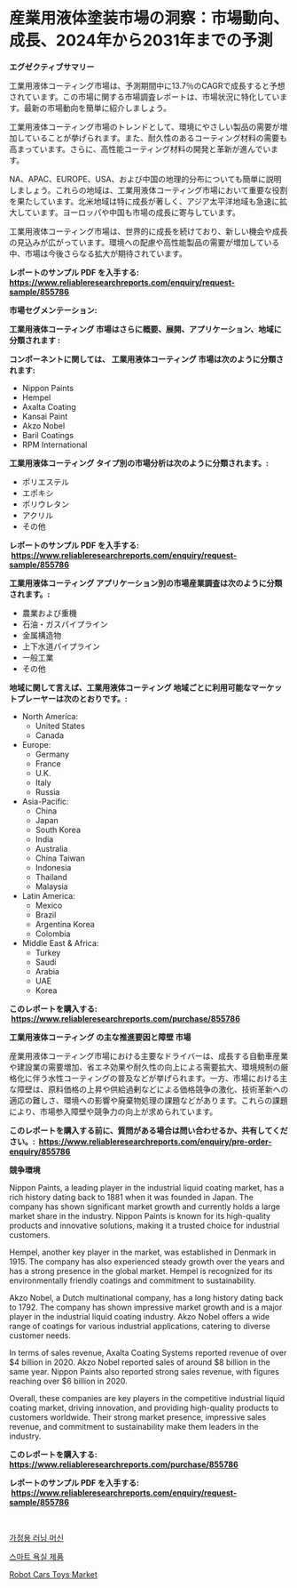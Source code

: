 <p><h1>産業用液体塗装市場の洞察：市場動向、成長、2024年から2031年までの予測</h1></p><p><strong>エグゼクティブサマリー</strong></p>
<p><p>工業用液体コーティング市場は、予測期間中に13.7％のCAGRで成長すると予想されています。この市場に関する市場調査レポートは、市場状況に特化しています。最新の市場動向を簡単に紹介しましょう。</p><p>工業用液体コーティング市場のトレンドとして、環境にやさしい製品の需要が増加していることが挙げられます。また、耐久性のあるコーティング材料の需要も高まっています。さらに、高性能コーティング材料の開発と革新が進んでいます。</p><p>NA、APAC、EUROPE、USA、および中国の地理的分布についても簡単に説明しましょう。これらの地域は、工業用液体コーティング市場において重要な役割を果たしています。北米地域は特に成長が著しく、アジア太平洋地域も急速に拡大しています。ヨーロッパや中国も市場の成長に寄与しています。</p><p>工業用液体コーティング市場は、世界的に成長を続けており、新しい機会や成長の見込みが広がっています。環境への配慮や高性能製品の需要が増加している中、市場は今後さらなる拡大が期待されています。</p></p>
<p><strong>レポートのサンプル PDF を入手する: <a href="https://www.reliableresearchreports.com/enquiry/request-sample/855786">https://www.reliableresearchreports.com/enquiry/request-sample/855786</a></strong></p>
<p><strong>市場セグメンテーション:</strong></p>
<p><strong> 工業用液体コーティング 市場はさらに概要、展開、アプリケーション、地域に分類されます :</strong></p>
<p><strong>コンポーネントに関しては、 工業用液体コーティング 市場は次のように分類されます: &nbsp;</strong></p>
<p><ul><li>Nippon Paints</li><li>Hempel</li><li>Axalta Coating</li><li>Kansai Paint</li><li>Akzo Nobel</li><li>Baril Coatings</li><li>RPM International</li></ul></p>
<p><strong> 工業用液体コーティング タイプ別の市場分析は次のように分類されます。:</strong></p>
<p><ul><li>ポリエステル</li><li>エポキシ</li><li>ポリウレタン</li><li>アクリル</li><li>その他</li></ul></p>
<p><strong>レポートのサンプル PDF を入手する: &nbsp;<a href="https://www.reliableresearchreports.com/enquiry/request-sample/855786">https://www.reliableresearchreports.com/enquiry/request-sample/855786</a></strong></p>
<p><strong> 工業用液体コーティング アプリケーション別の市場産業調査は次のように分類されます。:</strong></p>
<p><ul><li>農業および重機</li><li>石油・ガスパイプライン</li><li>金属構造物</li><li>上下水道パイプライン</li><li>一般工業</li><li>その他</li></ul></p>
<p><strong>地域に関して言えば、工業用液体コーティング 地域ごとに利用可能なマーケットプレーヤーは次のとおりです。:</strong></p>
<p><ul>
    <li>
        North America:
        <ul>
            <li>United States</li>
            <li>Canada</li>
        </ul>
    </li>
    <li>
        Europe:
        <ul>
            <li>Germany</li>
            <li>France</li>
            <li>U.K.</li>
            <li>Italy</li>
            <li>Russia</li>
        </ul>
    </li>
    <li>
        Asia-Pacific:
        <ul>
            <li>China</li>
            <li>Japan</li>
            <li>South Korea</li>
            <li>India</li>
            <li>Australia</li>
            <li>China Taiwan</li>
            <li>Indonesia</li>
            <li>Thailand</li>
            <li>Malaysia</li>
        </ul>
    </li>
    <li>
        Latin America:
        <ul>
            <li>Mexico</li>
            <li>Brazil</li>
            <li>Argentina Korea</li>
            <li>Colombia</li>
        </ul>
    </li>
    <li>
        Middle East & Africa:
        <ul>
            <li>Turkey</li>
            <li>Saudi</li>
            <li>Arabia</li>
            <li>UAE</li>
            <li>Korea</li>
        </ul>
    </li>
    </ul></p>
<p><strong>このレポートを購入する: &nbsp;<a href="https://www.reliableresearchreports.com/purchase/855786">https://www.reliableresearchreports.com/purchase/855786</a></strong></p>
<p><strong>工業用液体コーティング の主な推進要因と障壁 市場</strong></p>
<p><p>産業用液体コーティング市場における主要なドライバーは、成長する自動車産業や建設業の需要増加、省エネ効果や耐久性の向上による需要拡大、環境規制の厳格化に伴う水性コーティングの普及などが挙げられます。一方、市場における主な障壁は、原料価格の上昇や供給過剰などによる価格競争の激化、技術革新への適応の難しさ、環境への影響や廃棄物処理の課題などがあります。これらの課題により、市場参入障壁や競争力の向上が求められています。</p></p>
<p><strong>このレポートを購入する前に、質問がある場合は問い合わせるか、共有してください。:&nbsp; <a href="https://www.reliableresearchreports.com/enquiry/pre-order-enquiry/855786">https://www.reliableresearchreports.com/enquiry/pre-order-enquiry/855786</a></strong></p>
<p><strong>競争環境</strong></p>
<p><p>Nippon Paints, a leading player in the industrial liquid coating market, has a rich history dating back to 1881 when it was founded in Japan. The company has shown significant market growth and currently holds a large market share in the industry. Nippon Paints is known for its high-quality products and innovative solutions, making it a trusted choice for industrial customers.</p><p>Hempel, another key player in the market, was established in Denmark in 1915. The company has also experienced steady growth over the years and has a strong presence in the global market. Hempel is recognized for its environmentally friendly coatings and commitment to sustainability.</p><p>Akzo Nobel, a Dutch multinational company, has a long history dating back to 1792. The company has shown impressive market growth and is a major player in the industrial liquid coating industry. Akzo Nobel offers a wide range of coatings for various industrial applications, catering to diverse customer needs.</p><p>In terms of sales revenue, Axalta Coating Systems reported revenue of over $4 billion in 2020. Akzo Nobel reported sales of around $8 billion in the same year. Nippon Paints also reported strong sales revenue, with figures reaching over $6 billion in 2020.</p><p>Overall, these companies are key players in the competitive industrial liquid coating market, driving innovation, and providing high-quality products to customers worldwide. Their strong market presence, impressive sales revenue, and commitment to sustainability make them leaders in the industry.</p></p>
<p><strong>このレポートを購入する: &nbsp; <a href="https://www.reliableresearchreports.com/purchase/855786">https://www.reliableresearchreports.com/purchase/855786</a></strong></p>
<p><strong>レポートのサンプル PDF を入手する: &nbsp;<a href="https://www.reliableresearchreports.com/enquiry/request-sample/855786">https://www.reliableresearchreports.com/enquiry/request-sample/855786</a></strong><strong></strong></p>
<p>&nbsp;</p>
<p><p><a href="https://medium.com/@kennayundt/%EA%B0%80%EC%A0%95%EC%9A%A9-%ED%8A%B8%EB%A0%88%EB%93%9C%EB%B0%80-%EC%8B%9C%EC%9E%A5-%EC%8B%9C%EC%9E%A5-cagr-%EC%8B%9C%EC%9E%A5-%EB%8F%99%ED%96%A5-%EB%B0%8F-%EC%84%B1%EC%9E%A5-%EC%A0%84%EB%9E%B5%EC%97%90-%EB%8C%80%ED%95%9C-%ED%86%B5%EC%B0%B0%EB%A0%A5-5d93664b720c">가정용 러닝 머신</a></p><p><a href="https://medium.com/@fabiancobuc20222022/%EC%8A%A4%EB%A7%88%ED%8A%B8-%ED%99%94%EC%9E%A5%EC%8B%A4-%EC%A0%9C%ED%92%88-%EC%8B%9C%EC%9E%A5-%EC%84%B1%EA%B3%B5%EC%A0%81%EC%9D%B8-%EB%B9%84%EC%A6%88%EB%8B%88%EC%8A%A4-%EC%A0%84%EB%9E%B5%EC%9D%98-%ED%95%B5%EC%8B%AC-%EC%98%88%EC%B8%A1-2031%EB%85%84%EA%B9%8C%EC%A7%80-6f2ae24af8ad">스마트 욕실 제품</a></p><p><a href="https://github.com/Angelnienowdseej3e45z3p8c/Market-Research-Report-List-1/blob/main/robot-cars-toys-market.md">Robot Cars Toys Market</a></p></p>